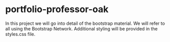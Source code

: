 # portfolio-professor-oak

In this project we will go into detail of the bootstrap material.
We will refer to all using the Bootstrap Network.
Additional styling will be provided in the styles.css file. 

